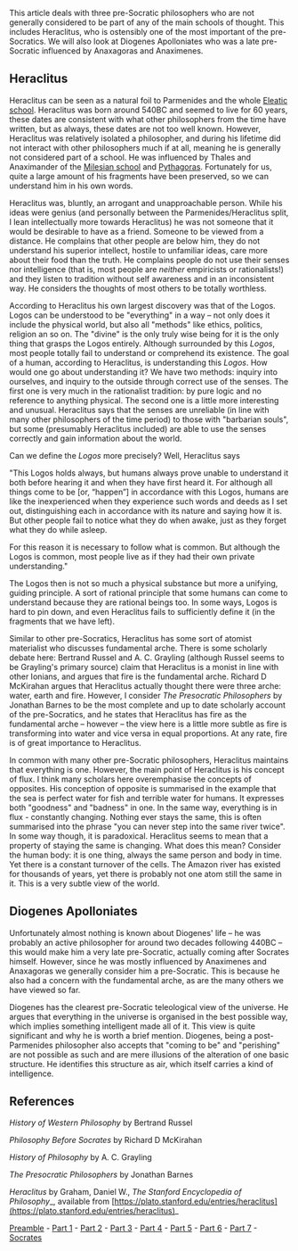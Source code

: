 This article deals with three pre-Socratic philosophers who are not generally considered to be part of any of the main schools of thought. This includes Heraclitus, who is ostensibly one of the most important of the pre-Socratics. We will also look at Diogenes Apolloniates who was a late pre-Socratic influenced by Anaxagoras and Anaximenes.

Heraclitus
----------

Heraclitus can be seen as a natural foil to Parmenides and the whole [Eleatic school](/blog/2022-02-27/pre-socratics-part3). Heraclitus was born around 540BC and seemed to live for 60 years, these dates are consistent with what other philosophers from the time have written, but as always, these dates are not too well known. However, Heraclitus was relatively isolated a philosopher, and during his lifetime did not interact with other philosophers much if at all, meaning he is generally not considered part of a school. He was influenced by Thales and Anaximander of the [Milesian school](/blog/2021-02-11/pre-socratics-part1) and [Pythagoras](/blog/2021-02-28/pre-socratics-part2). Fortunately for us, quite a large amount of his fragments have been preserved, so we can understand him in his own words.

Heraclitus was, bluntly, an arrogant and unapproachable person. While his ideas were genius (and personally between the Parmenides/Heraclitus split, I lean intellectually more towards Heraclitus) he was not someone that it would be desirable to have as a friend. Someone to be viewed from a distance. He complains that other people are below him, they do not understand his superior intellect, hostile to unfamiliar ideas, care more about their food than the truth. He complains people do not use their senses nor intelligence (that is, most people are _neither_ empiricists or rationalists!) and they listen to tradition without self awareness and in an inconsistent way. He considers the thoughts of most others to be totally worthless.

According to Heraclitus his own largest discovery was that of the Logos. Logos can be understood to be "everything" in a way – not only does it include the physical world, but also all "methods" like ethics, politics, religion an so on. The "divine" is the only truly wise being for it is the only thing that grasps the Logos entirely. Although surrounded by this _Logos_, most people totally fail to understand or comprehend its existence. The goal of a human, according to Heraclitus, is understanding this _Logos_. How would one go about understanding it? We have two methods: inquiry into ourselves, and inquiry to the outside through correct use of the senses. The first one is very much in the rationalist tradition: by pure logic and no reference to anything physical. The second one is a little more interesting and unusual. Heraclitus says that the senses are unreliable (in line with many other philosophers of the time period) to those with "barbarian souls", but some (presumably Heraclitus included) are able to use the senses correctly and gain information about the world.

Can we define the _Logos_ more precisely? Well, Heraclitus says

"This Logos holds always, but humans always prove unable to understand it both before hearing it and when they have first heard it. For although all things come to be \[or, “happen”\] in accordance with this Logos, humans are like the inexperienced when they experience such words and deeds as I set out, distinguishing each in accordance with its nature and saying how it is. But other people fail to notice what they do when awake, just as they forget what they do while asleep.

For this reason it is necessary to follow what is common. But although the Logos is common, most people live as if they had their own private understanding."

The Logos then is not so much a physical substance but more a unifying, guiding principle. A sort of rational principle that some humans can come to understand because they are rational beings too. In some ways, Logos is hard to pin down, and even Heraclitus fails to sufficiently define it (in the fragments that we have left).

Similar to other pre-Socratics, Heraclitus has some sort of atomist materialist who discusses fundamental arche. There is some scholarly debate here: Bertrand Russel and A. C. Grayling (although Russel seems to be Grayling's primary source) claim that Heraclitus is a monist in line with other Ionians, and argues that fire is the fundamental arche. Richard D McKirahan argues that Heraclitus actually thought there were three arche: water, earth and fire. However, I consider _The Presocratic Philosophers_ by Jonathan Barnes to be the most complete and up to date scholarly account of the pre-Socratics, and he states that Heraclitus has fire as the fundamental arche – however – the view here is a little more subtle as fire is transforming into water and vice versa in equal proportions. At any rate, fire is of great importance to Heraclitus.

In common with many other pre-Socratic philosophers, Heraclitus maintains that everything is one. However, the main point of Heraclitus is his concept of flux. I think many scholars here overemphasise the concepts of opposites. His conception of opposite is summarised in the example that the sea is perfect water for fish and terrible water for humans. It expresses both "goodness" and "badness" in one. In the same way, everything is in flux - constantly changing. Nothing ever stays the same, this is often summarised into the phrase "you can never step into the same river twice". In some way though, it is paradoxical. Heraclitus seems to mean that a property of staying the same is changing. What does this mean? Consider the human body: it is one thing, always the same person and body in time. Yet there is a constant turnover of the cells. The Amazon river has existed for thousands of years, yet there is probably not one atom still the same in it. This is a very subtle view of the world.

Diogenes Apolloniates
---------------------

Unfortunately almost nothing is known about Diogenes' life – he was probably an active philosopher for around two decades following 440BC – this would make him a very late pre-Socratic, actually coming after Socrates himself. However, since he was mostly influenced by Anaximenes and Anaxagoras we generally consider him a pre-Socratic. This is because he also had a concern with the fundamental arche, as are the many others we have viewed so far.

Diogenes has the clearest pre-Socratic teleological view of the universe. He argues that everything in the universe is organised in the best possible way, which implies something intelligent made all of it. This view is quite significant and why he is worth a brief mention. Diogenes, being a post-Parmenides philosopher also accepts that "coming to be" and "perishing" are not possible as such and are mere illusions of the alteration of one basic structure. He identifies this structure as air, which itself carries a kind of intelligence.

References
----------

_History of Western Philosophy_ by Bertrand Russel

_Philosophy Before Socrates_ by Richard D McKirahan

_History of Philosophy_ by A. C. Grayling

_The Presocratic Philosophers_ by Jonathan Barnes

_Heraclitus_ by Graham, Daniel W., _The Stanford Encyclopedia of Philosophy__, available from [https://plato.stanford.edu/entries/heraclitus](https://plato.stanford.edu/entries/heraclitus)_

[Preamble](/blog/2022-04-17/pre-socratics-preamble) - [Part 1](/blog/2021-02-11/pre-socratics-part1) - [Part 2](/blog/2021-02-28/pre-socratics-part2) - [Part 3](/blog/2022-02-27/pre-socratics-part3) - [Part 4](/blog/2022-03-14/pre-socratics-part4) - [Part 5](/blog/2022-03-20/pre-socratics-part5) - [Part 6](/blog/2022-04-05/pre-socratics-part6) - [Part 7](/blog/2022-04-10/pre-socratics-part7) - [Socrates](/blog/2022-02-20/pre-socratics-socrates)
